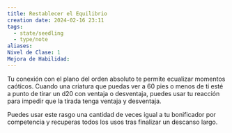 ```yaml
---
title: Restablecer el Equilibrio
creation date: 2024-02-16 23:11
tags:
  - state/seedling
  - type/note
aliases: 
Nivel de Clase: 1
Mejora de Habilidad:
---
```

Tu conexión con el plano del orden absoluto te permite ecualizar momentos caóticos. Cuando una
criatura que puedas ver a 60 pies o menos de ti esté a punto de tirar un d20 con ventaja o
desventaja, puedes usar tu reacción para impedir que la tirada tenga ventaja y desventaja.

Puedes usar este rasgo una cantidad de veces igual a tu bonificador por competencia y recuperas
todos los usos tras finalizar un descanso largo.


